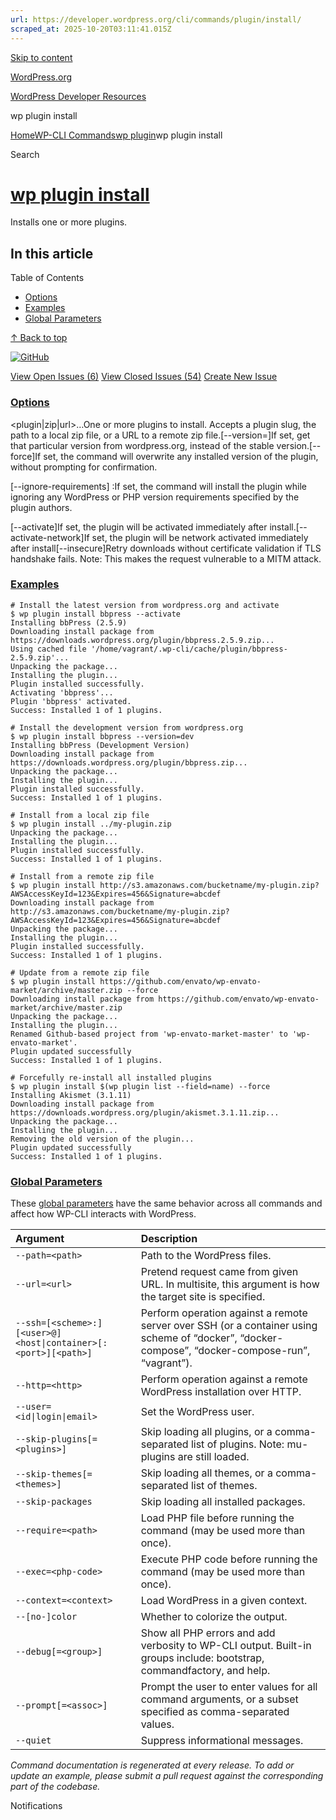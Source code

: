 ```yaml
---
url: https://developer.wordpress.org/cli/commands/plugin/install/
scraped_at: 2025-10-20T03:11:41.015Z
---
```


[Skip to content](https://developer.wordpress.org/cli/commands/plugin/install/#wp--skip-link--target)

[WordPress.org](https://wordpress.org/)

[WordPress Developer Resources](https://developer.wordpress.org/)

wp plugin install


[Home](https://developer.wordpress.org/)[WP-CLI Commands](https://developer.wordpress.org/cli/commands/)[wp plugin](https://developer.wordpress.org/cli/commands/plugin/)wp plugin install

Search

# [wp plugin install](https://developer.wordpress.org/cli/commands/plugin/install/)

Installs one or more plugins.

## In this article

Table of Contents

- [Options](https://developer.wordpress.org/cli/commands/plugin/install/#options)
- [Examples](https://developer.wordpress.org/cli/commands/plugin/install/#examples)
- [Global Parameters](https://developer.wordpress.org/cli/commands/plugin/install/#global-parameters)

[↑ Back to top](https://developer.wordpress.org/cli/commands/plugin/install/#wp--skip-link--target)

[![GitHub](https://make.wordpress.org/cli/wp-content/plugins/wporg-cli/assets/images/github-mark.svg)](https://github.com/wp-cli/extension-command)

[View Open Issues (6)](https://github.com/login?return_to=%2Fissues%3Fq%3Dlabel%3Acommand%3Aplugin-install+sort%3Aupdated-desc+org%3Awp-cli+is%3Aopen) [View Closed Issues (54)](https://github.com/login?return_to=%2Fissues%3Fq%3Dlabel%3Acommand%3Aplugin-install+sort%3Aupdated-desc+org%3Awp-cli+is%3Aclosed) [Create New Issue](https://github.com/wp-cli/extension-command/issues/new)

### [Options](https://developer.wordpress.org/cli/commands/plugin/install/\#options)

<plugin\|zip\|url>…One or more plugins to install. Accepts a plugin slug, the path to a local zip file, or a URL to a remote zip file.\[--version=<version>\]If set, get that particular version from wordpress.org, instead of the stable version.\[--force\]If set, the command will overwrite any installed version of the plugin, without prompting for confirmation.

\[--ignore-requirements\]
:If set, the command will install the plugin while ignoring any WordPress or PHP version requirements specified by the plugin authors.

\[--activate\]If set, the plugin will be activated immediately after install.\[--activate-network\]If set, the plugin will be network activated immediately after install\[--insecure\]Retry downloads without certificate validation if TLS handshake fails. Note: This makes the request vulnerable to a MITM attack.

### [Examples](https://developer.wordpress.org/cli/commands/plugin/install/\#examples)

```
# Install the latest version from wordpress.org and activate
$ wp plugin install bbpress --activate
Installing bbPress (2.5.9)
Downloading install package from https://downloads.wordpress.org/plugin/bbpress.2.5.9.zip...
Using cached file '/home/vagrant/.wp-cli/cache/plugin/bbpress-2.5.9.zip'...
Unpacking the package...
Installing the plugin...
Plugin installed successfully.
Activating 'bbpress'...
Plugin 'bbpress' activated.
Success: Installed 1 of 1 plugins.

# Install the development version from wordpress.org
$ wp plugin install bbpress --version=dev
Installing bbPress (Development Version)
Downloading install package from https://downloads.wordpress.org/plugin/bbpress.zip...
Unpacking the package...
Installing the plugin...
Plugin installed successfully.
Success: Installed 1 of 1 plugins.

# Install from a local zip file
$ wp plugin install ../my-plugin.zip
Unpacking the package...
Installing the plugin...
Plugin installed successfully.
Success: Installed 1 of 1 plugins.

# Install from a remote zip file
$ wp plugin install http://s3.amazonaws.com/bucketname/my-plugin.zip?AWSAccessKeyId=123&Expires=456&Signature=abcdef
Downloading install package from http://s3.amazonaws.com/bucketname/my-plugin.zip?AWSAccessKeyId=123&Expires=456&Signature=abcdef
Unpacking the package...
Installing the plugin...
Plugin installed successfully.
Success: Installed 1 of 1 plugins.

# Update from a remote zip file
$ wp plugin install https://github.com/envato/wp-envato-market/archive/master.zip --force
Downloading install package from https://github.com/envato/wp-envato-market/archive/master.zip
Unpacking the package...
Installing the plugin...
Renamed Github-based project from 'wp-envato-market-master' to 'wp-envato-market'.
Plugin updated successfully
Success: Installed 1 of 1 plugins.

# Forcefully re-install all installed plugins
$ wp plugin install $(wp plugin list --field=name) --force
Installing Akismet (3.1.11)
Downloading install package from https://downloads.wordpress.org/plugin/akismet.3.1.11.zip...
Unpacking the package...
Installing the plugin...
Removing the old version of the plugin...
Plugin updated successfully
Success: Installed 1 of 1 plugins.

```

### [Global Parameters](https://developer.wordpress.org/cli/commands/plugin/install/\#global-parameters)

These [global parameters](https://make.wordpress.org/cli/handbook/config/) have the same behavior across all commands and affect how WP-CLI interacts with WordPress.

| **Argument** | **Description** |
| :-- | :-- |
| `--path=<path>` | Path to the WordPress files. |
| `--url=<url>` | Pretend request came from given URL. In multisite, this argument is how the target site is specified. |
| `--ssh=[<scheme>:][<user>@]<host\|container>[:<port>][<path>]` | Perform operation against a remote server over SSH (or a container using scheme of “docker”, “docker-compose”, “docker-compose-run”, “vagrant”). |
| `--http=<http>` | Perform operation against a remote WordPress installation over HTTP. |
| `--user=<id\|login\|email>` | Set the WordPress user. |
| `--skip-plugins[=<plugins>]` | Skip loading all plugins, or a comma-separated list of plugins. Note: mu-plugins are still loaded. |
| `--skip-themes[=<themes>]` | Skip loading all themes, or a comma-separated list of themes. |
| `--skip-packages` | Skip loading all installed packages. |
| `--require=<path>` | Load PHP file before running the command (may be used more than once). |
| `--exec=<php-code>` | Execute PHP code before running the command (may be used more than once). |
| `--context=<context>` | Load WordPress in a given context. |
| `--[no-]color` | Whether to colorize the output. |
| `--debug[=<group>]` | Show all PHP errors and add verbosity to WP-CLI output. Built-in groups include: bootstrap, commandfactory, and help. |
| `--prompt[=<assoc>]` | Prompt the user to enter values for all command arguments, or a subset specified as comma-separated values. |
| `--quiet` | Suppress informational messages. |

_Command documentation is regenerated at every release. To add or update an example, please submit a pull request against the corresponding part of the codebase._

Notifications